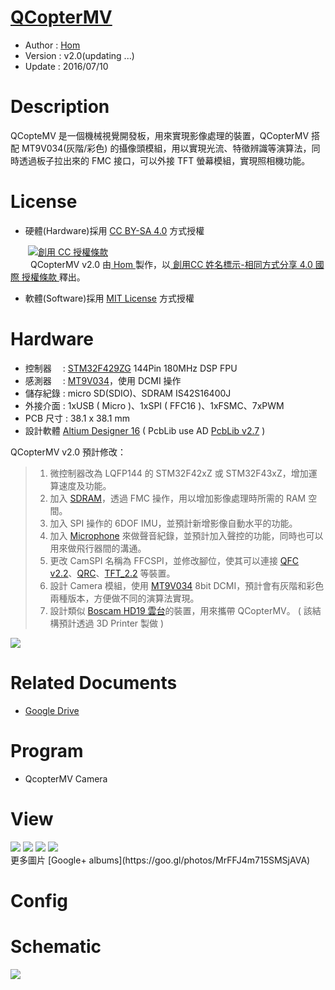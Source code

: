 ﻿[QCopterMV](https://github.com/QCopter/QCopterMachineVision)
========
* Author  : [Hom](https://about.me/hom)
* Version : v2.0(updating ...)
* Update  : 2016/07/10

Description
========
QCopteMV 是一個機械視覺開發板，用來實現影像處理的裝置，QCopterMV 搭配 MT9V034(灰階/彩色) 的攝像頭模組，用以實現光流、特徵辨識等演算法，同時透過板子拉出來的 FMC 接口，可以外接 TFT 螢幕模組，實現照相機功能。

License
========
* 硬體(Hardware)採用 [CC BY-SA 4.0](http://creativecommons.org/licenses/by-sa/4.0/deed.zh_TW) 方式授權 
  
　　<a rel="license" href="http://creativecommons.org/licenses/by-sa/4.0/deed.zh_TW"><img alt="創用 CC 授權條款" style="border-width:0" src="http://i.creativecommons.org/l/by-sa/3.0/tw/80x15.png" /></a>  
　　<span xmlns:dct="http://purl.org/dc/terms/" property="dct:title"> QCopterMV v2.0 </span>由<a xmlns:cc="http://creativecommons.org/ns#" href="http://about.me/Hom" property="cc:attributionName" rel="cc:attributionURL"> Hom </a>製作，以<a rel="license" href="http://creativecommons.org/licenses/by-sa/4.0/deed.zh_TW"> 創用CC 姓名標示-相同方式分享 4.0 國際 授權條款 </a>釋出。  

* 軟體(Software)採用 [MIT License](http://opensource.org/licenses/MIT) 方式授權  

Hardware
========
* 控制器　 : [STM32F429ZG](http://www.st.com/web/catalog/mmc/FM141/SC1169/SS1577/LN11/PF252140) 144Pin 180MHz DSP FPU
* 感測器　 : [MT9V034](http://www.onsemi.cn/PowerSolutions/product.do?id=MT9V034)，使用 DCMI 操作
* 儲存紀錄 : micro SD(SDIO)、SDRAM IS42S16400J
* 外接介面 : 1xUSB ( Micro )、1xSPI ( FFC16 )、1xFSMC、7xPWM
* PCB 尺寸 : 38.1 x 38.1 mm
* 設計軟體 [Altium Designer 16](http://www.altium.com/en/products/altium-designer) ( PcbLib use AD [PcbLib v2.7](https://github.com/KitSprout/AltiumDesigner_PcbLibrary/releases/tag/v2.7) )

QCopterMV v2.0 預計修改： 
>1. 微控制器改為 LQFP144 的 STM32F42xZ 或 STM32F43xZ，增加運算速度及功能。  
>2. 加入 [SDRAM](http://www.issi.com/WW/pdf/42-45S16400J.pdf)，透過 FMC 操作，用以增加影像處理時所需的 RAM 空間。  
>3. 加入 SPI 操作的 6DOF IMU，並預計新增影像自動水平的功能。  
>4. 加入 [Microphone](http://www.analog.com/en/audiovideo-products/mems-microphones/admp522/products/product.html) 來做聲音紀錄，並預計加入聲控的功能，同時也可以用來做飛行器間的溝通。  
>5. 更改 CamSPI 名稱為 FFCSPI，並修改腳位，使其可以連接 [QFC v2.2](https://github.com/QCopter/QCopterFlightControl)、[QRC](https://github.com/QCopter/QCopterRemoteControl)、[TFT_2.2](https://github.com/OpenPCB/TFT_2.2-inch) 等裝置。  
>6. 設計 Camera 模組，使用 [MT9V034](https://www.aptina.com/products/image_sensors/mt9v034c12stc/) 8bit DCMI，預計會有灰階和彩色兩種版本，方便做不同的演算法實現。  
>7. 設計類似 [Boscam HD19 雲台](http://www.dronesvision.net/en/fpv/1333-boscam-hd19-explorerhd-fpv-camera-pan-tilt-mount-for-fixwing-aircrafts.html)的裝置，用來攜帶 QCopterMV。 ( 該結構預計透過 3D Printer 製做 )  

<img src="https://lh5.googleusercontent.com/-swW9VgqOZBU/UlA1hQbLx9I/AAAAAAAAD7s/co_2QQ1q5HY/s1200/QCopterMV_System.png" />

Related Documents
========
* [Google Drive](https://goo.gl/fuyLuI)

Program
========
* QcopterMV Camera

View
========
<img src="https://lh3.googleusercontent.com/ue6zPvTZ3z9VI1eWQtJl3It5LIeV-sV-56b178vrD5NzY6ASAr090aUUhJ_BbtQby-CAoIUp114ydna3E6OPN9FIPSahUJ7c4iJkSYAbUqpcM2ZfE7Z9hH3cBzNkyMmBxMuZgcLXee7467L8MT798Q9kf1QArcCjtOsoo37hNoQORx_hXAXghHYe-qcAsxzGyrc398KBMU9RuTTVeuABkvdXd58kFqYr_ZRf9yg9q6CO__UzNd-LZ565zdSp3ccz7-DzvZOYkJCzIy7AeUZe_uPvgmYFr9PaFbRaZ2-Fqs-KszVl4FSOOUvlQfXUgfYpmfPiSpyAADaXHMnqW12ldBQYMC8r-aZakdho8wkHTFb35fyJ68ivSOe_rfHAA2KX45mr7gXiheJakCAO2KLo2BDMwqqF38P19LU-XetZQiVraqAr4UBnbe4Q_pK4igFalZKaLh2YjzDxKbOIqZy1H5ebu3pPz5s-RHiEfCEOGJA13sn0j2-zLy2e64Ed_rqMj0kAELfNpK4jVi-8yY74NbbTvSCUJiGEmeL_WU-cwrV3N8YU5MJgJMJehDwDzmpQ5EIx3v3-J7vOyy-iu6OhUco3zisdKixI=w1034-h775-no" />
<img src="https://lh3.googleusercontent.com/DCbW94yBTGVT5zWZttmClBILkq6TUM5sgCaP0QeHRCKTmShS88CXgZ4XfzCpqJFHBasQGLTMLvcYyAYRhmrYofAhqA1mOFSAgJLKoqv_fkONCpCGa0MyVDcsEpfya9Z9QiZMlajM-MfzbEXXflJw67tmrnRuE3PbCzqpamLK5tZi8Dd7DKeAkAPpp-B9fEiI4YlGFttJHBhcCeVkg_bb8rEG5Zn_9TXDHveJht8hJMSkO1QlfthyNTmR2PmdZ7AO0Y3fEsd1o16RzcuiAnC0W_szpe923jZ_uuIGgl1ixjWTNI76BBR7b57WsEY6t_XIguQBnIOJh1_LJGDlT68KYWtgO1CAs5JkAcC7Aj_IAf3ikYb1kcotBfx-UUv9kHs2y1i5qrpoGg7hbBH2Xhyj6nGEGh49pSULAklDeR3PAOKdOQpUu5VM5qMYtXziGg5ZBWTjE4qKaD2yu3obY7-jSP835jZes07ynIX970i5ZuwX0r3hLk0lBC2bYufaFCCg-kZ4WIZyMxeLAleNCZPtZdUecxKXTDRMLl3A_DkhH0x7GOr4we-TqArhxOsgGdM9XFt0rsHtb2MrTAT2ZGQhOa-mftT9F27w=w1034-h775-no" />
<img src="https://lh3.googleusercontent.com/1Sw_CvDjMI6NH4_1F4HMcRpAUrVuvjA6O-nHo9JvFfiRIQcvHaILRWJUbRaphnmL8xWPrkFF4vB16AjCYMGzb5fbqf9Qx8kpgfy3w1ReJhzposCZfWQU0CDE-5hCWuqnBLhBsrP4I6NFgEsHEVO16bFptAlpB9pc085Y5MNel3JgqWp142JlyJVUMZfZMwNJ7hunSgRBtqJgZNvWMm0IVc95EG6qjGo3x_LQ_8JugyBCyH3hhxG3Q6mGUqWSeh_1VRQpD17j4u_3Vnw1xHTJN1OwQhj_pHtV9-kgO2KITOZCozmcoNV04_6BZijsxiYhODJl5BMp9ZEaetpC2D7cdT3DU-eVXYAP88p488PHPCmbnM-tXPbEYU5_m7KQcv6-qspjGXaCUVYaQp7HO2-hwwgiGDLfbOZnJNc_10aDAFviicrnlFLQxJy-DbND8ZE65FZ2jBwbzpWeJDHpgsGquzslF5bGlvdz8-jYSlS2fMvOHKUPXH3Ig3pEVKgl9zIXGJigkcficnxIjaKqsE5IV1UxhvpVVKEKLM_RfQLjSmBmyo0oywBaXtiFj9WCfRzSv9z9UFYyu6NNRGh2qHyUR8a7KI8mR7I8=w1034-h775-no" />
<img src="https://lh3.googleusercontent.com/ec8oIE2dwcr0_s0QZCXFnyh7BF5DpkSi4BUbh89zMOVRPE3HgvSdlD34t0rrZdmVF5AKAI9P9Jjkm3YbF4VfRNVeiVY-FCSNRtQeACs_vNy1bJkGHt6TdIpSt9BNBfABo00FHWMIU2SYwS3BZPtbBFexO4kqFGIzyFOuxYey4FJqwkU-v7eA9oXHvQfBnJuo6YiqcIdHrPJco2rJpVTrjWv3K83H12as80HdnWQHH8i9Zbgke-PSImvUlYIPCeSb6ywrp02t2TCqXyKNz6O076_Xk-WlZ-F5BoxTShHe69GDQFmpNkykxSpbB3Tg249-3uEEOY9A72z5NOv4P8Polf7dOjG7F5GcYwf5_DSjLs2_xTKXgCu_TAFxx77rIiLf_enIb-T0h604xVg1KQPxbUDgit0MScGfj1kI5TeS6nv8KsXp4vMDu-K-72MEudjfbMBqewXegFrd7_sjvTdUIvuiPZbOHzrzua3GiZ2Zs10GjuW_7SPWx0hgAzujnNA4XVaxh0CCKLHlCZkSmQPtJEzNLr4X3yy5EKvlRdooWyxTh58pyHdqp4nBh-OwhnqjrCxTK-k4shp0SaOIEAi-vMepAGvEyzKL=w1034-h775-no" />
<br />
更多圖片 [Google+ albums](https://goo.gl/photos/MrFFJ4m715SMSjAVA)

Config
========

Schematic
========
<img src="https://lh3.googleusercontent.com/JYEH6oaqF5HxJ-IpjEClijKtH1v2w919OY0XC80aiO0e26gNOEMFgAnEkak252IfexXOoVE1XtrCGwBkDIPHK4YzrW1DZ46Ym9-e8U9Hpx6JZuxl-f0fK44rD_Qlsw5Vvt__CH66OAdHMBinQC7_pHuiM_ieQE8RGdBfmqwtyyV2Ny1z_tRedYFG12OE2hGHMU0-WgolJpUxMvuw6E-Hxr9IpwkyjFlKK2CgybAw6Noa8CV0XvSOl0PWdC70qEmWpYUDsgOWSn7fj8pyER_2GmaIuTUOOfd_FTgv-cldA3cfTg9L5WoEe28qhjwvHz092NK7FF-N-rYtVrm2izFXsRKEi-nxXnsD6u34d7wseMI97Mekwqg_Zm5eho-jscS2sQaahuQkunDFdrPHJrDmWZFhDE5gQVHLX63dFKba5V8hge92VlBheOTZd0zhjWoXlewIJTZYB7Bw2rAY2XEcTURfeFcsrqosW7oAhVKMZ989PBGmg9kOOjd2l0LdmvJENFoP5WYzpP8XmuoIDfhKDgmmJ0kv9cZCRJoqrqmRkZd0zy5XyV8PIhj6_aBg4qOsM4bjWo8BBaMRarNv_roGK8cVGtqtaT02=w2336-h1200-no" />
